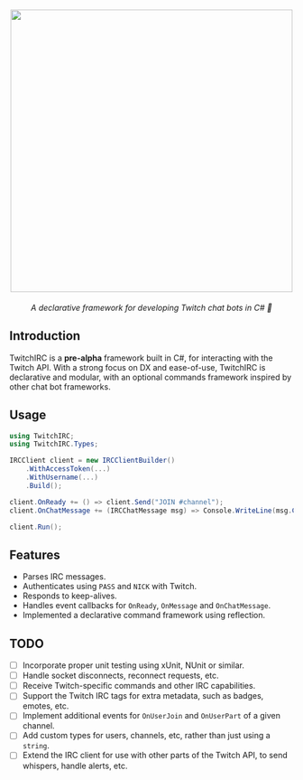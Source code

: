 <h1 align="center">
    <img width="500px" src="https://imgur.com/FN1ZZ85.png">
</h1>

<p align="center">
  <i align="center">A declarative framework for developing Twitch chat bots in C# 🤖</i>
</p>

## Introduction

TwitchIRC is a **pre-alpha** framework built in C#, for interacting with the Twitch API. With a strong focus on DX and ease-of-use, TwitchIRC is declarative and modular, with an optional commands framework inspired by other chat bot frameworks.

## Usage

```csharp
using TwitchIRC;
using TwitchIRC.Types;

IRCClient client = new IRCClientBuilder()
	.WithAccessToken(...)
	.WithUsername(...)
	.Build();

client.OnReady += () => client.Send("JOIN #channel");
client.OnChatMessage += (IRCChatMessage msg) => Console.WriteLine(msg.Content);

client.Run();
```

## Features
- Parses IRC messages.
- Authenticates using `PASS` and `NICK` with Twitch.
- Responds to keep-alives.
- Handles event callbacks for `OnReady`, `OnMessage` and `OnChatMessage`.
- Implemented a declarative command framework using reflection.

## TODO
- [ ] Incorporate proper unit testing using xUnit, NUnit or similar.
- [ ] Handle socket disconnects, reconnect requests, etc.
- [ ] Receive Twitch-specific commands and other IRC capabilities.
- [ ] Support the Twitch IRC tags for extra metadata, such as badges, emotes, etc.
- [ ] Implement additional events for `OnUserJoin` and `OnUserPart` of a given channel.
- [ ] Add custom types for users, channels, etc, rather than just using a `string`.
- [ ] Extend the IRC client for use with other parts of the Twitch API, to send whispers, handle alerts, etc.
